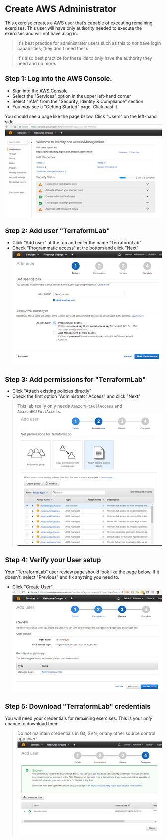 # Create AWS Administrator

This exercise creates a AWS user that's capable of executing remaining exercises.
This user will have only authority needed to execute the exercises and will not
have a log in.

> It's best practice for administrator users such as this to *not* have login
capabilities; they don't need them.

> It's also best practice for these ids to only have the authority they need and no more.

## Step 1: Log into the AWS Console.
* Sign into the [AWS Console](https://console.aws.amazon.com/console/home)
* Select the "Services" option in the upper left-hand corner
* Select "IAM" from the "Security, Identity & Compliance" section
* You *may* see a "Getting Started" page.  Click past it.

You should see a page like the page below.  Click "Users" on the left-hand side.
![IAM Main Page](images/iam-main-page.png)

## Step 2: Add user "TerraformLab"
* Click "Add user" at the top and enter the name "TerraformLab"
* Check "Programmatic access" at the bottom and click "Next"
![IAM New User Page](images/iam-new-user.png)

## Step 3: Add permissions for "TerraformLab"
* Click "Attach existing policies directly"
* Check the first option "Administrator Access" and click "Next"

> This lab really only needs ```AmazonVPCFullAccess``` and ```AmazonEC2FullAccess```.
![IAM User Permission Page](images/iam-user-permission.png)

## Step 4: Verify your User setup
Your "TerraformLab" user review page should look like the page below. If it doesn't,
select "Previous" and fix anything you need to.
* Click "Create User"
![IAM User Review Page](images/iam-user-review.png)

## Step 5: Download "TerraformLab" credentials
You will need your credentials for remaining exercises.  This is your *only* chance to download them.
> Do *not* maintain credentials in Git, SVN, or any other source control app *ever*!
![IAM Credential Download Page](images/iam-download.png)
